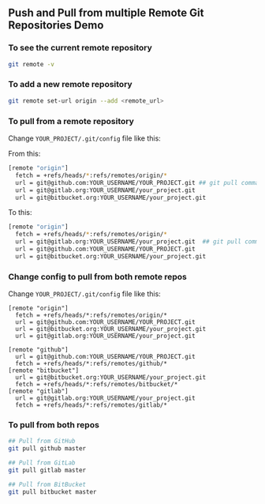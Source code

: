 ## Push and Pull from multiple Remote Git Repositories Demo

### To see the current remote repository

```bash
git remote -v
```

### To add a new remote repository

```bash
git remote set-url origin --add <remote_url>
```

### To pull from a remote repository

Change `YOUR_PROJECT/.git/config` file like this:

From this:

```bash
[remote "origin"]
  fetch = +refs/heads/*:refs/remotes/origin/*
  url = git@github.com:YOUR_USERNAME/YOUR_PROJECT.git ## git pull command will pull from this repo from GitHub
  url = git@gitlab.org:YOUR_USERNAME/your_project.git
  url = git@bitbucket.org:YOUR_USERNAME/your_project.git
```

To this:

```bash
[remote "origin"]
  fetch = +refs/heads/*:refs/remotes/origin/*
  url = git@gitlab.org:YOUR_USERNAME/your_project.git  ## git pull command will pull from this repo from gitlab
  url = git@github.com:YOUR_USERNAME/YOUR_PROJECT.git
  url = git@bitbucket.org:YOUR_USERNAME/your_project.git
```

### Change config to pull from both remote repos

Change `YOUR_PROJECT/.git/config` file like this:

```
[remote "origin"]
  fetch = +refs/heads/*:refs/remotes/origin/*
  url = git@github.com:YOUR_USERNAME/YOUR_PROJECT.git
  url = git@bitbucket.org:YOUR_USERNAME/your_project.git
  url = git@gitlab.org:YOUR_USERNAME/your_project.git

[remote "github"]
  url = git@github.com:YOUR_USERNAME/YOUR_PROJECT.git
  fetch = +refs/heads/*:refs/remotes/github/*
[remote "bitbucket"]
  url = git@bitbucket.org:YOUR_USERNAME/your_project.git
  fetch = +refs/heads/*:refs/remotes/bitbucket/*
[remote "gitlab"]
  url = git@gitlab.org:YOUR_USERNAME/your_project.git
  fetch = +refs/heads/*:refs/remotes/gitlab/*
```

### To pull from both repos

```bash
## Pull from GitHub
git pull github master

## Pull from GitLab
git pull gitlab master

## Pull from BitBucket
git pull bitbucket master
```
